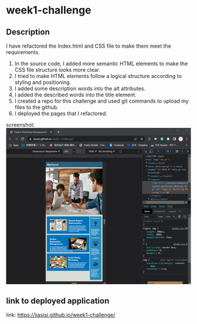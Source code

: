 # week1-challenge

## Description
I have refactored the Index.html and CSS file to make them meet the requirements. 
1.  In the source code, I added more semantic HTML elements to make the CSS file structure looks more clear. 
2. I tried to make HTML elements follow a logical structure according to styling and positioning.
3. I added some description words into the alt attributes.
4. I added the described words into the title element.
5. I created a repo for this challenge and used git commands to upload my files to the github. 
6. I deployed the pages that I refactored. 

screenshot:
![](assests/images/screenshot.png)


## link to deployed application
link: https://jiasisi.github.io/week1-challenge/